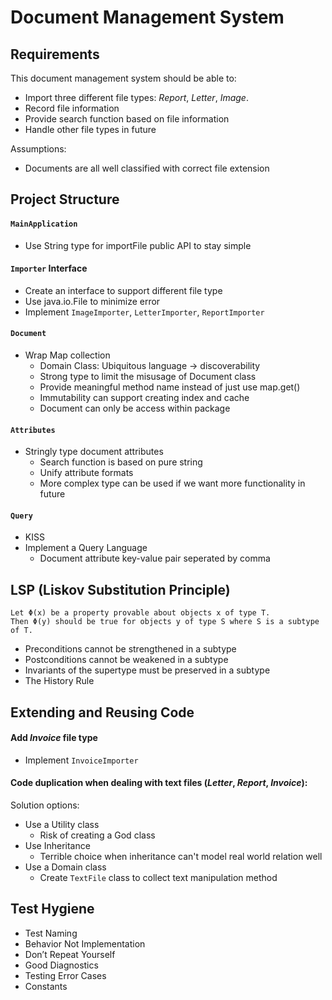 # Document Management System

## Requirements

This document management system should be able to:

* Import three different file types: *Report*, *Letter*, *Image*.
* Record file information
* Provide search function based on file information
* Handle other file types in future

Assumptions:

* Documents are all well classified with correct file extension

## Project Structure

#### ```MainApplication```
* Use String type for importFile public API to stay simple

#### ```Importer``` Interface
* Create an interface to support different file type
* Use java.io.File to minimize error
* Implement ```ImageImporter```, ```LetterImporter```, ```ReportImporter```

#### ```Document```
* Wrap Map collection
	* Domain Class: Ubiquitous language -> discoverability
	* Strong type to limit the misusage of Document class
	* Provide meaningful method name instead of just use map.get()
	* Immutability can support creating index and cache
	* Document can only be access within package

#### ```Attributes```
* Stringly type document attributes
	* Search function is based on pure string
	* Unify attribute formats
	* More complex type can be used if we want more functionality in future

#### ```Query```
* KISS
* Implement a Query Language
	* Document attribute key-value pair seperated by comma

## LSP (Liskov Substitution Principle)
```
Let Φ(x) be a property provable about objects x of type T.
Then Φ(y) should be true for objects y of type S where S is a subtype of T.
```

* Preconditions cannot be strengthened in a subtype
* Postconditions cannot be weakened in a subtype
* Invariants of the supertype must be preserved in a subtype
* The History Rule

## Extending and Reusing Code

#### Add *Invoice* file type

* Implement ```InvoiceImporter```

#### Code duplication when dealing with text files (*Letter*, *Report*, *Invoice*):

Solution options:

* Use a Utility class
	* Risk of creating a God class
* Use Inheritance
	* Terrible choice when inheritance can't model real world relation well
* Use a Domain class 
	* Create ```TextFile``` class to collect text manipulation method


## Test Hygiene
* Test Naming
* Behavior Not Implementation
* Don’t Repeat Yourself
* Good Diagnostics
* Testing Error Cases
* Constants
